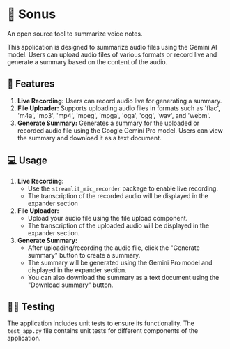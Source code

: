 # 🤖 Sonus
An open source tool to summarize voice notes. 

This application is designed to summarize audio files using the Gemini AI model. Users can upload audio files of various formats or record live and generate a summary based on the content of the audio.

## 🔨 Features
1.  **Live Recording:** Users can record audio live for generating a summary.
2.  **File Uploader:** Supports uploading audio files in formats such as 'flac', 'm4a', 'mp3', 'mp4', 'mpeg', 'mpga', 'oga', 'ogg', 'wav', and 'webm'.
3.  **Generate Summary:** Generates a summary for the uploaded or recorded audio file using the Google Gemini Pro model. Users can view the summary and download it as a text document.

## 💻 Usage
1.  **Live Recording:**
    -   Use the `streamlit_mic_recorder` package to enable live recording.
    -  The transcription of the recorded audio will be displayed in the expander section
2.  **File Uploader:**
    -   Upload your audio file using the file upload component.
    -   The transcription of the uploaded audio will be displayed in the expander section.
3.  **Generate Summary:**
    -   After uploading/recording the audio file, click the "Generate summary" button to create a summary.
    -   The summary will be generated using the Gemini Pro model and displayed in the expander section.
    -   You can also download the summary as a text document using the "Download summary" button.

## 🕵🏻 Testing
The application includes unit tests to ensure its functionality. The `test_app.py` file contains unit tests for different components of the application.
